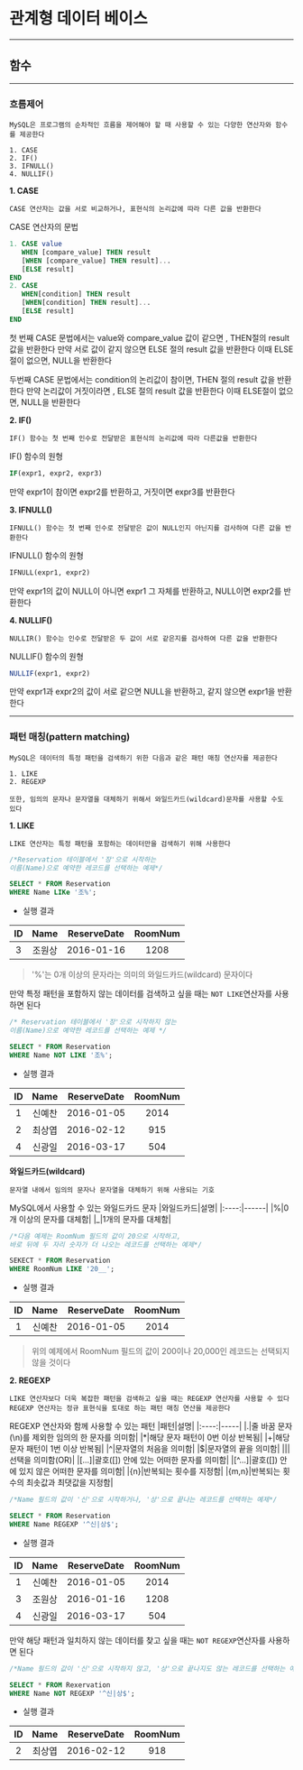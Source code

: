# 관계형 데이터 베이스
---
## 함수
---
### 흐름제어
```
MySQL은 프로그램의 순차적인 흐름을 제어해야 할 때 사용할 수 있는 다양한 연산자와 함수를 제공한다

1. CASE
2. IF()
3. IFNULL()
4. NULLIF()
```

**1. CASE**
```
CASE 연산자는 값을 서로 비교하거나, 표현식의 논리값에 따라 다른 값을 반환한다
```
CASE 연산자의 문법
``` SQL
1. CASE value
   WHEN [compare_value] THEN result
   [WHEN [compare_value] THEN result]...
   [ELSE result]
END
2. CASE
   WHEN[condition] THEN result
   [WHEN[condition] THEN result]...
   [ELSE result]
END
```
첫 번째 CASE 문법에서는 value와 compare_value 값이 같으면 , THEN절의 result 값을 반환한다
만약 서로 값이 같지 않으면 ELSE 절의 result 값을 반환한다
이때 ELSE절이 없으면, NULL을 반환한다

두번째 CASE 문법에서는 condition의 논리값이 참이면, THEN 절의 result 값을 반환한다
만약 논리값이 거짓이라면 , ELSE 절의 result 값을 반환한다
이때 ELSE절이 없으면, NULL을 반환한다

**2. IF()**   
```
IF() 함수는 첫 번째 인수로 전달받은 표현식의 논리값에 따라 다른값을 반환한다
```

IF() 함수의 원형
``` SQL
IF(expr1, expr2, expr3)
```
만약 expr1이 참이면 expr2를 반환하고, 거짓이면 expr3를 반환한다

**3. IFNULL()**   
```
IFNULL() 함수는 첫 번째 인수로 전달받은 값이 NULL인지 아닌지를 검사하여 다른 값을 반환한다
```

IFNULL() 함수의 원형
``` SQL
IFNULL(expr1, expr2)
```

만약 expr1의 값이 NULL이 아니면 expr1 그 자체를 반환하고, NULL이면 expr2를 반환한다

**4. NULLIF()**   
```
NULLIR() 함수는 인수로 전달받은 두 값이 서로 같은지를 검사하여 다른 값을 반환한다
```

NULLIF() 함수의 원형
``` SQL
NULLIF(expr1, expr2)
```

만약 expr1과 expr2의 값이 서로 같으면 NULL을 반환하고, 같지 않으면 expr1을 반환한다

---
### 패턴 매칭(pattern matching)
```
MySQL은 데이터의 특정 패턴을 검색하기 위한 다음과 같은 패턴 매칭 연산자를 제공한다

1. LIKE
2. REGEXP

또한, 임의의 문자나 문자열을 대체하기 위해서 와일드카드(wildcard)문자를 사용할 수도 있다
```

**1. LIKE**   
```
LIKE 연산자는 특정 패턴을 포함하는 데이터만을 검색하기 위해 사용한다
```

``` SQL
/*Reservation 테이블에서 '장'으로 시작하는 
이름(Name)으로 예약한 레코드를 선택하는 예제*/

SELECT * FROM Reservation
WHERE Name LIKe '조%';
```
- 실행 결과   

|ID|Name|ReserveDate|RoomNum|   
|:---:|:---:|:-----:|:-------:|   
|3|조원상|2016-01-16|1208|

> '%'는 0개 이상의 문자라는 의미의 와일드카드(wildcard) 문자이다

만약 특정 패턴을 포함하지 않는 데이터를 검색하고 싶을 때는 `NOT LIKE`연산자를 사용하면 된다

```SQL
/* Reservation 테이블에서 '장'으로 시작하지 않는 
이름(Name)으로 예약한 레코드를 선택하는 예제 */

SELECT * FROM Reservation
WHERE Name NOT LIKE '조%';
```
- 실행 결과

|ID|Name|ReserveDate|RoomNum|
|:----:|:----:|:----:|:----:|
|1|신예찬|2016-01-05|2014|
|2|최상엽|2016-02-12|915|
|4|신광일|2016-03-17|504|

**와일드카드(wildcard)**   
```
문자열 내에서 임의의 문자나 문자열을 대체하기 위해 사용되는 기호
```

MySQL에서 사용할 수 있는 와일드카드 문자
|와일드카드|설명|
|:----:|------|
|%|0개 이상의 문자를 대체함|
|_|1개의 문자를 대체함|

```SQL
/*다음 예제는 RoomNum 필드의 값이 20으로 시작하고, 
바로 뒤에 두 자리 숫자가 더 나오는 레코드를 선택하는 예제*/

SEKECT * FROM Reservation
WHERE RoomNum LIKE '20__';
```

- 실행 결과

|ID|Name|ReserveDate|RoomNum|
|:---:|:----:|:-----:|:-----:|
|1|신예찬|2016-01-05|2014|

> 위의 예제에서 RoomNum 필드의 값이 200이나 20,000인 레코드는 선택되지 않을 것이다

**2. REGEXP**   
```
LIKE 연산자보다 더욱 복잡한 패턴을 검색하고 싶을 때는 REGEXP 연산자를 사용할 수 있다
REGEXP 연산자는 정규 표현식을 토대로 하는 패턴 매칭 연산을 제공한다
```

REGEXP 연산자와 함께 사용할 수 있는 패턴
|패턴|설명|
|:----:|-----|
|.|줄 바꿈 문자(\n)를 제외한 임의의 한 문자를 의미함|
|*|해당 문자 패턴이 0번 이상 반복됨|
|+|해당 문자 패턴이 1번 이상 반복됨|
|^|문자열의 처음을 의미함|
|$|문자열의 끝을 의미함|
|\||선택을 의미함(OR)|
|[...]|괄호([]) 안에 있는 어떠한 문자를 의미함|
|[^...]|괄호([]) 안에 있지 않은 어떠한 문자를 의미함|
|{n}|반복되는 횟수를 지정함|
|{m,n}|반복되는 횟수의 최솟값과 최댓값을 지정함|

``` SQL
/*Name 필드의 값이 '신'으로 시작하거나, '상'으로 끝나는 레코드를 선택하는 예제*/

SELECT * FROM Reservation
WHERE Name REGEXP '^신|상$';
```
- 실행 결과

|ID|Name|ReserveDate|RoomNum|
|:---:|:----:|:-----:|:----:|
|1|신예찬|2016-01-05|2014|
|3|조원상|2016-01-16|1208|
|4|신광일|2016-03-17|504|

만약 해당 패턴과 일치하지 않는 데이터를 찾고 싶을 때는 `NOT REGEXP`연산자를 사용하면 된다
```SQL
/*Name 필드의 값이 '신'으로 시작하지 않고, '상'으로 끝나지도 않는 레코드를 선택하는 예제*/

SELECT * FROM Rexervation
WHERE Name NOT REGEXP '^신|상$';
```
- 실행 결과

|ID|Name|ReserveDate|RoomNum|
|:----:|:----:|:----:|:----:|
|2|최상엽|2016-02-12|918|